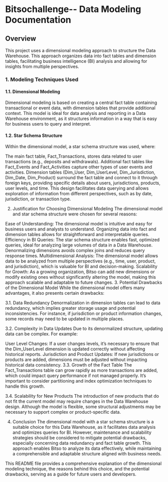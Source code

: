 # Bitsochallenge-- Data Modeling Documentation
## Overview
This project uses a dimensional modeling approach to structure the Data Warehouse. This approach organizes data into fact tables and dimension tables, facilitating business intelligence (BI) analysis and allowing for insights from multiple perspectives.

### 1. Modeling Techniques Used
   #### 1.1. Dimensional Modeling
Dimensional modeling is based on creating a central fact table containing transactional or event data, with dimension tables that provide additional context. This model is ideal for data analysis and reporting in a Data Warehouse environment, as it structures information in a way that is easy for business users to query and interpret.

  #### 1.2. Star Schema Structure
Within the dimensional model, a star schema structure was used, where:

The main fact table, Fact_Transactions, stores data related to user transactions (e.g., deposits and withdrawals).
Additional fact tables like Fact_Events and Fact_Activities capture other types of user events and activities.
Dimension tables (Dim_User, Dim_UserLevel, Dim_Jurisdiction, Dim_Date, Dim_Product) surround the fact table and connect to it through foreign keys, providing specific details about users, jurisdictions, products, user levels, and time.
This design facilitates data querying and allows exploration of information from different perspectives, such as by date, jurisdiction, or transaction type.

2. Justification for Choosing Dimensional Modeling
The dimensional model and star schema structure were chosen for several reasons:

Ease of Understanding: The dimensional model is intuitive and easy for business users and analysts to understand. Organizing data into fact and dimension tables allows for straightforward and interpretable queries.
Efficiency in BI Queries: The star schema structure enables fast, optimized queries, ideal for analyzing large volumes of data in a Data Warehouse. Denormalizing dimensions avoids complex joins and reduces query response times.
Multidimensional Analysis: The dimensional model allows data to be analyzed from multiple perspectives (e.g., time, user, product, and jurisdiction), which is valuable for BI and decision-making.
Scalability for Growth: As a growing organization, Bitso can add new dimensions or modify existing ones without significantly altering the model, making this approach scalable and adaptable to future changes.
3. Potential Drawbacks of the Dimensional Model
While the dimensional model offers many advantages, it also presents certain drawbacks:

3.1. Data Redundancy
Denormalization in dimension tables can lead to data redundancy, which implies greater storage usage and potential inconsistencies. For instance, if jurisdiction or product information changes, some records may need to be updated in multiple places.

3.2. Complexity in Data Updates
Due to its denormalized structure, updating data can be complex. For example:

User Level Changes: If a user changes levels, it’s necessary to ensure that the Dim_UserLevel dimension is updated correctly without affecting historical reports.
Jurisdiction and Product Updates: If new jurisdictions or products are added, dimensions must be adjusted without impacting historical data consistency.
3.3. Growth of the Fact Table
The Fact_Transactions table can grow rapidly as more transactions are added, which could impact query performance if not managed properly. It’s important to consider partitioning and index optimization techniques to handle this growth.

3.4. Scalability for New Products
The introduction of new products that do not fit the current model may require changes in the Data Warehouse design. Although the model is flexible, some structural adjustments may be necessary to support complex or product-specific data.

4. Conclusion
The dimensional model with a star schema structure is a suitable choice for this Data Warehouse, as it facilitates data analysis and optimizes queries for BI. However, maintenance and scalability strategies should be considered to mitigate potential drawbacks, especially concerning data redundancy and fact table growth. This approach enables Bitso to analyze its data effectively, while maintaining a comprehensible and adaptable structure aligned with business needs.

This README file provides a comprehensive explanation of the dimensional modeling technique, the reasons behind this choice, and the potential drawbacks, serving as a guide for future users and developers.
